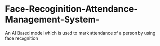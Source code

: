 # Face-Recoginition-Attendance-Management-System-
An AI Based model which is used to mark attendance of a person by using face recognition
